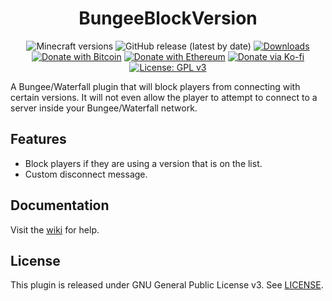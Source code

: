 <h1 align="center">BungeeBlockVersion</h1>

<p align="center">
	<img src="https://img.shields.io/badge/Minecraft-1.7--1.19-orange" alt="Minecraft versions">
	<img src="https://img.shields.io/github/v/release/hyperdefined/BungeeBlockVersion" alt="GitHub release (latest by date)">
	<a href="https://github.com/hyperdefined/BungeeBlockVersion/releases"><img src="https://img.shields.io/github/downloads/hyperdefined/BungeeBlockVersion/total?logo=github" alt="Downloads"></a>
	<a href="https://en.cryptobadges.io/donate/1F29aNKQzci3ga5LDcHHawYzFPXvELTFoL"><img src="https://en.cryptobadges.io/badge/micro/1F29aNKQzci3ga5LDcHHawYzFPXvELTFoL" alt="Donate with Bitcoin"></a>
	<a href="https://en.cryptobadges.io/donate/0xF3b4e87E4c11f586949ca8740eD33A1e473F924c"><img src="https://en.cryptobadges.io/badge/micro/0xF3b4e87E4c11f586949ca8740eD33A1e473F924c" alt="Donate with Ethereum"></a>
	<a href="https://ko-fi.com/hyperdefined"><img src="https://img.shields.io/badge/Donate-Ko--fi-red" alt="Donate via Ko-fi"></a>
	<a href="https://www.gnu.org/licenses/gpl-3.0"><img src="https://img.shields.io/badge/License-GPLv3-blue.svg" alt="License: GPL v3"></a>
</p>

A Bungee/Waterfall plugin that will block players from connecting with certain versions. It will not even allow the player to attempt to connect to a server inside your Bungee/Waterfall network.

## Features
* Block players if they are using a version that is on the list.
* Custom disconnect message.

## Documentation
Visit the [wiki](https://github.com/hyperdefined/BungeeBlockVersion/wiki) for help.

## License
This plugin is released under GNU General Public License v3. See [LICENSE](https://github.com/hyperdefined/BungeeBlockVersion/blob/master/LICENSE).
